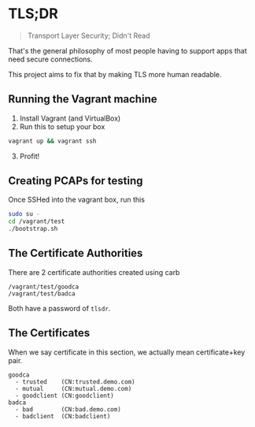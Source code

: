 TLS;DR
===
> Transport Layer Security; Didn't Read

That's the general philosophy of most people having to support apps that need secure connections.

This project aims to fix that by making TLS more human readable.

Running the Vagrant machine
---

1. Install Vagrant (and VirtualBox)
2. Run this to setup your box
```bash
vagrant up && vagrant ssh
```
3. Profit!

Creating PCAPs for testing
---
Once SSHed into the vagrant box, run this

```bash
sudo su - 
cd /vagrant/test
./bootstrap.sh
```

The Certificate Authorities
---
There are 2 certificate authorities created using carb

    /vagrant/test/goodca
    /vagrant/test/badca

Both have a password of `tlsdr`.

The Certificates
---
When we say certificate in this section, we actually mean certificate+key pair.

```
goodca
  - trusted    (CN:trusted.demo.com)
  - mutual     (CN:mutual.demo.com)
  - goodclient (CN:goodclient)
badca
  - bad        (CN:bad.demo.com)
  - badclient  (CN:badclient)
```
